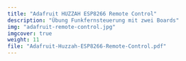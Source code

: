 ```yaml
---
title: "Adafruit HUZZAH ESP8266 Remote Control"
description: "Übung Funkfernsteuerung mit zwei Boards"
img: "adafruit-remote-control.jpg"
imgcover: true
weight: 11
file: "Adafruit-Huzzah-ESP8266-Remote-Control.pdf"
---
```


